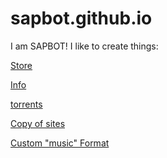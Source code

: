 # sapbot.github.io
I am SAPBOT!
I like to create things:

[Store](https://sapbot.github.io/Store/)

[Info](https://sapbot.github.io\info)

[torrents](https://sapbot.github.io/torrents/)

[Copy of sites](https://sapbot.github.io/copy/)

[Custom "music" Format](https://sapbot.github.io/music-format/)